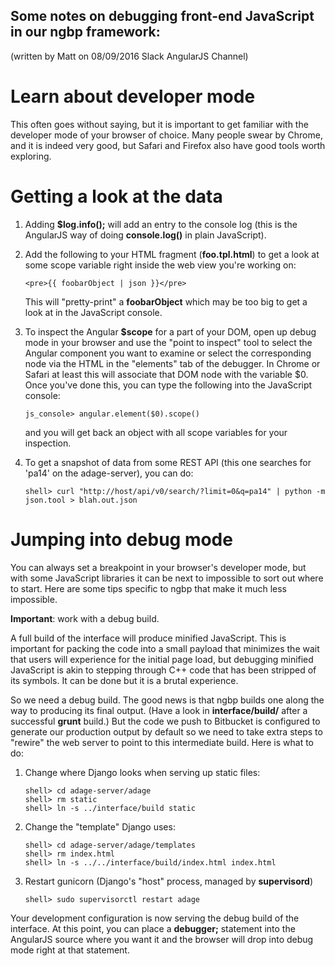 Some notes on debugging front-end JavaScript in our ngbp framework:
-------------------------------------------------------------------
(written by Matt on 08/09/2016 Slack AngularJS Channel)

Learn about developer mode
==========================

This often goes without saying, but it is important to get familiar with the developer mode of your browser of choice. Many people swear by Chrome, and it is indeed very good, but Safari and Firefox also have good tools worth exploring.

Getting a look at the data
==========================

1. Adding **$log.info();** will add an entry to the console log (this is the AngularJS way of doing **console.log()** in plain JavaScript).

2. Add the following to your HTML fragment (**foo.tpl.html**) to get a look at some scope variable right inside the web view you're working on:

   ```
   <pre>{{ foobarObject | json }}</pre>
   ```

   This will "pretty-print" a **foobarObject** which may be too big to get a look at in the JavaScript console.

3. To inspect the Angular **$scope** for a part of your DOM, open up debug mode in your browser and use the "point to inspect" tool to select the Angular component you want to examine or select the corresponding node via the HTML in the "elements" tab of the debugger. In Chrome or Safari at least this will associate that DOM node with the variable $0. Once you've done this, you can type the following into the JavaScript console:

   ```
   js_console> angular.element($0).scope()
   ```

   and you will get back an object with all scope variables for your inspection.

4. To get a snapshot of data from some REST API (this one searches for 'pa14' on the adage-server), you can do:

   ```
   shell> curl "http://host/api/v0/search/?limit=0&q=pa14" | python -m json.tool > blah.out.json
   ```


Jumping into debug mode
=======================

You can always set a breakpoint in your browser's developer mode, but with some JavaScript libraries it can be next to impossible to sort out where to start. Here are some tips specific to ngbp that make it much less impossible.

**Important**: work with a debug build.

A full build of the interface will produce minified JavaScript. This is important for packing the code into a small payload that minimizes the wait that users will experience for the initial page load, but debugging minified JavaScript is akin to stepping through C++ code that has been stripped of its symbols. It can be done but it is a brutal experience.

So we need a debug build. The good news is that ngbp builds one along the way to producing its final output. (Have a look in **interface/build/** after a successful **grunt** build.) But the code we push to Bitbucket is configured to generate our production output by default so we need to take extra steps to "rewire" the web server to point to this intermediate build. Here is what to do:

1. Change where Django looks when serving up static files:

   ```
   shell> cd adage-server/adage
   shell> rm static
   shell> ln -s ../interface/build static
   ```

2. Change the "template" Django uses:

   ```
   shell> cd adage-server/adage/templates
   shell> rm index.html
   shell> ln -s ../../interface/build/index.html index.html
   ```

3. Restart gunicorn (Django's "host" process, managed by **supervisord**)

   ```
   shell> sudo supervisorctl restart adage
   ```

Your development configuration is now serving the debug build of the interface. At this point, you can place a **debugger;** statement into the AngularJS source where you want it and the browser will drop into debug mode right at that statement.
